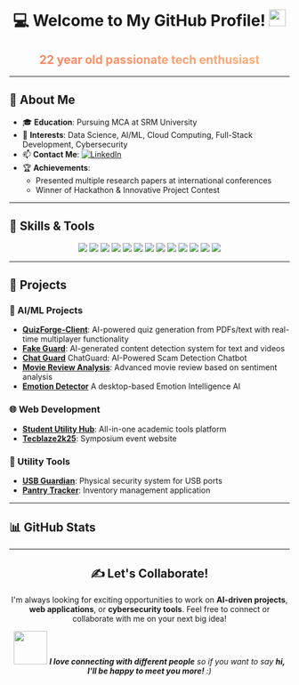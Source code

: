 <div align="center">
  <h1>💻 Welcome to My GitHub Profile! <img src="https://media.giphy.com/media/hvRJCLFzcasrR4ia7z/giphy.gif" width="30px"/></h1>
  <h2 style="background: linear-gradient(to right, #ff7e5f, #feb47b); -webkit-background-clip: text; color: transparent; font-weight: bold;">22 year old passionate tech enthusiast</h2>
</div>

---

## 🌟 About Me

- 🎓 **Education**: Pursuing MCA at SRM University
- 🚀 **Interests**: Data Science, AI/ML, Cloud Computing, Full-Stack Development, Cybersecurity
- 📫 **Contact Me**: 
  <a href="https://www.linkedin.com/in/harish-s3" target="_blank">
    <img src="https://img.shields.io/badge/LinkedIn-0077B5?style=for-the-badge&logo=linkedin&logoColor=white" alt="LinkedIn"/>
  </a>
- 🏆 **Achievements**:
  - Presented multiple research papers at international conferences
  - Winner of Hackathon & Innovative Project Contest

---

## 🔧 Skills & Tools

<p align="center">
  <img src="https://img.shields.io/badge/Python-3776AB?style=for-the-badge&logo=python&logoColor=white" />
  <img src="https://img.shields.io/badge/Java-ED8B00?style=for-the-badge&logo=java&logoColor=white" />
  <img src="https://img.shields.io/badge/JavaScript-F7DF1E?style=for-the-badge&logo=javascript&logoColor=black" />
  <img src="https://img.shields.io/badge/HTML5-E34F26?style=for-the-badge&logo=html5&logoColor=white" />
  <img src="https://img.shields.io/badge/CSS3-1572B6?style=for-the-badge&logo=css3&logoColor=white" />
  <img src="https://img.shields.io/badge/Bootstrap-563D7C?style=for-the-badge&logo=bootstrap&logoColor=white" />
  <img src="https://img.shields.io/badge/MongoDB-4EA94B?style=for-the-badge&logo=mongodb&logoColor=white" />
  <img src="https://img.shields.io/badge/MySQL-00000F?style=for-the-badge&logo=mysql&logoColor=white" />
  <img src="https://img.shields.io/badge/Firebase-FFCA28?style=for-the-badge&logo=firebase&logoColor=black" />
  <img src="https://img.shields.io/badge/AWS-232F3E?style=for-the-badge&logo=amazon-aws&logoColor=white" />
  <img src="https://img.shields.io/badge/React-61DAFB?style=for-the-badge&logo=react&logoColor=black" />
  <img src="https://img.shields.io/badge/Node.js-339933?style=for-the-badge&logo=node.js&logoColor=white" />
  <img src="https://img.shields.io/badge/Socket.IO-010101?style=for-the-badge&logo=socket.io&logoColor=white" />
</p>

---

## 📂 Projects

### 🤖 AI/ML Projects
- **[QuizForge-Client](https://github.com/Harish-S3/quizforge_client)**: AI-powered quiz generation from PDFs/text with real-time multiplayer functionality 
- **[Fake Guard](https://github.com/Harish-S3/fake_guard)**: AI-generated content detection system for text and videos
- **[Chat Guard](https://github.com/Harish-S3/chat-guard)** ChatGuard: AI-Powered Scam Detection Chatbot
- **[Movie Review Analysis](https://github.com/Harish-S3/movie_review_analyser)**: Advanced movie review based on sentiment analysis
- **[Emotion Detector](https://github.com/Harish-S3/emotion-detector)** A desktop-based Emotion Intelligence AI

### 🌐 Web Development
- **[Student Utility Hub](https://github.com/Harish-S3/student-utility-hub)**: All-in-one academic tools platform
- **[Tecblaze2k25](https://github.com/Harish-S3/Tecblaze2k25)**: Symposium event website

### 🔧 Utility Tools
- **[USB Guardian](https://github.com/Harish-S3/usb_guardian)**: Physical security system for USB ports
- **[Pantry Tracker](https://github.com/Harish-S3/pantry_tracker)**: Inventory management application

---

## 📊 GitHub Stats

<div align="center">
  <![GitHub Stats](https://github-readme-stats.vercel.app/api?username=Harish-S3&theme=radical&show_icons=true&hide_border=true&count_private=true)
</div>

---

## ✍️ Let's Collaborate!

I'm always looking for exciting opportunities to work on **AI-driven projects**, **web applications**, or **cybersecurity tools**. Feel free to connect or collaborate with me on your next big idea!

<div align="center">
  <img src="https://media.giphy.com/media/LnQjpWaON8nhr21vNW/giphy.gif" width="60"> <em><b>I love connecting with different people</b> so if you want to say <b>hi, I'll be happy to meet you more!</b> :)</em>
</div>
